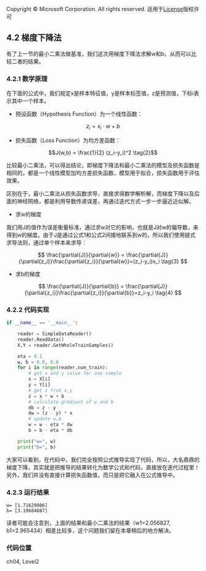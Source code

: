 Copyright © Microsoft Corporation. All rights reserved.
  适用于[License](https://github.com/Microsoft/ai-edu/blob/master/LICENSE.md)版权许可

## 4.2 梯度下降法

有了上一节的最小二乘法做基准，我们这次用梯度下降法求解w和b，从而可以比较二者的结果。

### 4.2.1 数学原理

在下面的公式中，我们规定x是样本特征值，y是样本标签值，z是预测值，下标i表示其中一个样本。

- 预设函数（Hypothesis Function）为一个线性函数：

$$z_i = x_i \cdot w + b \tag{1}$$

- 损失函数（Loss Function）为均方差函数：

$$J(w,b) = \frac{1}{2} (z_i-y_i)^2 \tag{2}$$


比较最小二乘法，可以得出结论，即梯度下降法和最小二乘法的模型及损失函数是相同的，都是一个线性模型加均方差损失函数，模型用于拟合，损失函数用于评估效果。

区别在于，最小二乘法从损失函数求导，直接求得数学解析解，而梯度下降以及后面的神经网络，都是利用导数传递误差，再通过迭代方式一步一步逼近近似解。

- 求w的梯度

我们用J的值作为误差衡量标准，通过求w对它的影响，也就是J对w的偏导数，来得到w的梯度。由于J是通过公式1和公式2间接地联系到w的，所以我们使用链式求导法则，通过单个样本来求导：

$$
\frac{\partial{J}}{\partial{w}} = \frac{\partial{J}}{\partial{z_i}}\frac{\partial{z_i}}{\partial{w}}=(z_i-y_i)x_i \tag{3}
$$

- 求b的梯度

$$
\frac{\partial{J}}{\partial{b}} = \frac{\partial{J}}{\partial{z_i}}\frac{\partial{z_i}}{\partial{b}}=z_i-y_i \tag{4}
$$

### 4.2.2 代码实现

```Python
if __name__ == '__main__':

    reader = SimpleDataReader()
    reader.ReadData()
    X,Y = reader.GetWholeTrainSamples()

    eta = 0.1
    w, b = 0.0, 0.0
    for i in range(reader.num_train):
        # get x and y value for one sample
        x = X[i]
        y = Y[i]
        # get z from x,y
        z = x * w + b
        # calculate gradient of w and b
        db = z - y
        dw = (z - y) * x
        # update w,b
        w = w - eta * dw
        b = b - eta * db

    print("w=", w)    
    print("b=", b)
```

大家可以看到，在代码中，我们完全按照公式推导实现了代码，所以，大名鼎鼎的梯度下降，其实就是把推导的结果转化为数学公式和代码，直接放在迭代过程里！另外，我们并没有直接计算损失函数值，而只是把它融入在公式推导中。

### 4.2.3 运行结果

```
w= [1.71629006]
b= [3.19684087]
```
读者可能会注意到，上面的结果和最小二乘法的结果（w1=2.056827, b1=2.965434）相差比较多，这个问题我们留在本章稍后的地方解决。

### 代码位置

ch04, Level2